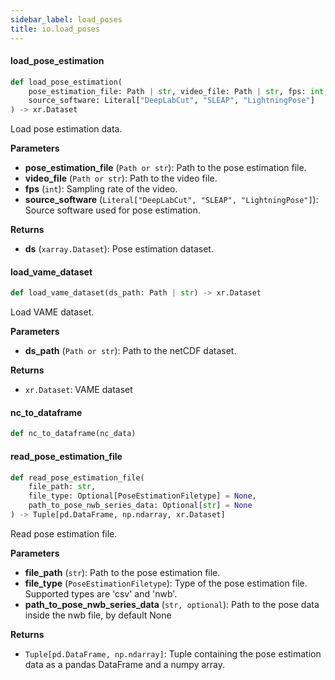 ```yaml
---
sidebar_label: load_poses
title: io.load_poses
---
```


#### load\_pose\_estimation

```python
def load_pose_estimation(
    pose_estimation_file: Path | str, video_file: Path | str, fps: int,
    source_software: Literal["DeepLabCut", "SLEAP", "LightningPose"]
) -> xr.Dataset
```

Load pose estimation data.

**Parameters**

* **pose_estimation_file** (`Path or str`): Path to the pose estimation file.
* **video_file** (`Path or str`): Path to the video file.
* **fps** (`int`): Sampling rate of the video.
* **source_software** (`Literal["DeepLabCut", "SLEAP", "LightningPose"]`): Source software used for pose estimation.

**Returns**

* **ds** (`xarray.Dataset`): Pose estimation dataset.

#### load\_vame\_dataset

```python
def load_vame_dataset(ds_path: Path | str) -> xr.Dataset
```

Load VAME dataset.

**Parameters**

* **ds_path** (`Path or str`): Path to the netCDF dataset.

**Returns**

* `xr.Dataset`: VAME dataset

#### nc\_to\_dataframe

```python
def nc_to_dataframe(nc_data)
```

#### read\_pose\_estimation\_file

```python
def read_pose_estimation_file(
    file_path: str,
    file_type: Optional[PoseEstimationFiletype] = None,
    path_to_pose_nwb_series_data: Optional[str] = None
) -> Tuple[pd.DataFrame, np.ndarray, xr.Dataset]
```

Read pose estimation file.

**Parameters**

* **file_path** (`str`): Path to the pose estimation file.
* **file_type** (`PoseEstimationFiletype`): Type of the pose estimation file. Supported types are &#x27;csv&#x27; and &#x27;nwb&#x27;.
* **path_to_pose_nwb_series_data** (`str, optional`): Path to the pose data inside the nwb file, by default None

**Returns**

* `Tuple[pd.DataFrame, np.ndarray]`: Tuple containing the pose estimation data as a pandas DataFrame and a numpy array.

